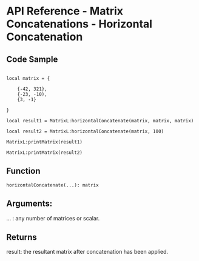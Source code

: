 # API Reference - Matrix Concatenations - Horizontal Concatenation

## Code Sample

```

local matrix = {
	
	{-42, 321},
	{-23, -10),
  	{3, -1}

}

local result1 = MatrixL:horizontalConcatenate(matrix, matrix, matrix)

local result2 = MatrixL:horizontalConcatenate(matrix, 100)

MatrixL:printMatrix(result1)

MatrixL:printMatrix(result2)

```
## Function

```
horizontalConcatenate(...): matrix
```

## Arguments:

… : any number of matrices or scalar.

## Returns

result: the resultant matrix after concatenation has been applied.

